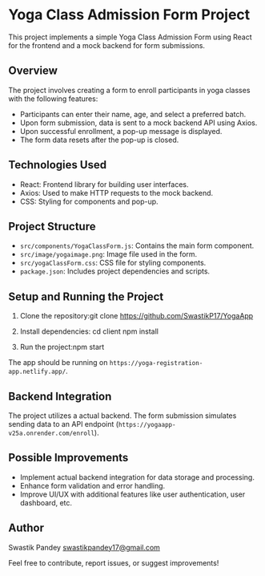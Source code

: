 # Yoga Class Admission Form Project

This project implements a simple Yoga Class Admission Form using React for the frontend and a mock backend for form submissions.

## Overview

The project involves creating a form to enroll participants in yoga classes with the following features:
- Participants can enter their name, age, and select a preferred batch.
- Upon form submission, data is sent to a mock backend API using Axios.
- Upon successful enrollment, a pop-up message is displayed.
- The form data resets after the pop-up is closed.

## Technologies Used

- React: Frontend library for building user interfaces.
- Axios: Used to make HTTP requests to the mock backend.
- CSS: Styling for components and pop-up.

## Project Structure

- `src/components/YogaClassForm.js`: Contains the main form component.
- `src/image/yogaimage.png`: Image file used in the form.
- `src/yogaClassForm.css`: CSS file for styling components.
- `package.json`: Includes project dependencies and scripts.

## Setup and Running the Project

1. Clone the repository:git clone https://github.com/SwastikP17/YogaApp
2. Install dependencies:
cd client
npm install

3. Run the project:npm start

The app should be running on `https://yoga-registration-app.netlify.app/`.

## Backend Integration

The project utilizes a actual backend. The form submission simulates sending data to an API endpoint (`https://yogaapp-v25a.onrender.com/enroll`).

## Possible Improvements

- Implement actual backend integration for data storage and processing.
- Enhance form validation and error handling.
- Improve UI/UX with additional features like user authentication, user dashboard, etc.

## Author

Swastik Pandey
swastikpandey17@gmail.com

Feel free to contribute, report issues, or suggest improvements!



